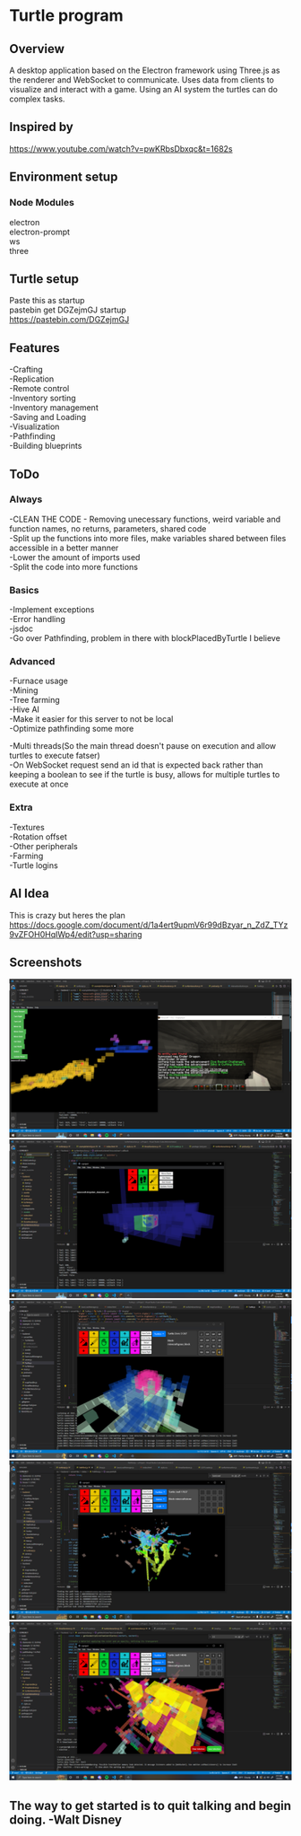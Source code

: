 # Turtle program
## Overview
A desktop application based on the Electron framework using Three.js as the renderer and WebSocket to communicate. Uses data from clients to visualize and interact with a game. Using an AI system the turtles can do complex tasks.

## Inspired by
https://www.youtube.com/watch?v=pwKRbsDbxqc&t=1682s

## Environment setup
### Node Modules
electron\
electron-prompt\
ws\
three

## Turtle setup
Paste this as startup\
pastebin get DGZejmGJ startup\
https://pastebin.com/DGZejmGJ

## Features
-Crafting\
-Replication\
-Remote control\
-Inventory sorting\
-Inventory management\
-Saving and Loading\
-Visualization\
-Pathfinding\
-Building blueprints

## ToDo
### Always
-CLEAN THE CODE - Removing unecessary functions, weird variable and function names, no returns, parameters, shared code\
-Split up the functions into more files, make variables shared between files accessible in a better manner\
-Lower the amount of imports used\
-Split the code into more functions

### Basics
-Implement exceptions\
-Error handling\
-jsdoc\
-Go over Pathfinding, problem in there with blockPlacedByTurtle I believe

### Advanced
-Furnace usage\
-Mining\
-Tree farming\
-Hive AI\
-Make it easier for this server to not be local\
-Optimize pathfinding some more

-Multi threads(So the main thread doesn't pause on execution and allow turtles to execute fatser)\
-On WebSocket request send an id that is expected back rather than keeping a boolean to see if the turtle is busy, allows for multiple turtles to execute at once

### Extra
-Textures\
-Rotation offset\
-Other peripherals\
-Farming\
-Turtle logins

## AI Idea
This is crazy but heres the plan
https://docs.google.com/document/d/1a4ert9upmV6r99dBzyar_n_ZdZ_TYz9vZFOH0HqIWp4/edit?usp=sharing

## Screenshots
![Initial Tests](./images/example-12-30.PNG)
![Diamonds](./images/diamonds-12-30.PNG)
![House](./images/house-1-2.PNG)
![Pathfinding](./images/pathfinding-1-6.PNG)
![Selecting](./images/selecting-1-9.PNG)

## The way to get started is to quit talking and begin doing. -Walt Disney
